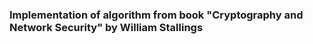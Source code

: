 ### Implementation of algorithm from book "Cryptography and Network Security" by William Stallings


